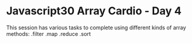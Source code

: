 # Javascript30 Array Cardio - Day 4

This session has various tasks to complete using different kinds of array methods:
.filter
.map
.reduce
.sort
